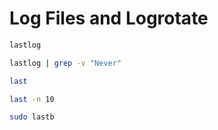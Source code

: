 # Log Files and Logrotate

```sh
lastlog

lastlog | grep -v "Never"

last

last -n 10

sudo lastb
```
